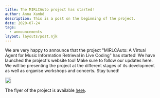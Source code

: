 ```yaml
---
title: The MIRLCAuto project has started!
author: Anna Xambó
description: This is a post on the beginning of the project.
date: 2020-07-24
tags:
  - announcements
layout: layouts/post.njk
---
```


We are very happy to announce that the project "MIRLCAuto: A Virtual Agent for Music Information Retrieval in Live Coding" has started! We have launched the project's website too! Make sure to follow our updates here. We will be presenting the project at the different stages of its development as well as organise workshops and concerts. Stay tuned!

<img src="../../img/MIRLCa_flyer.screen.jpg" class="responsive" style="border: 2px solid #DEDEDE" />

The flyer of the project is available [here](https://mirlca.dmu.ac.uk/promo/flyer/).

<!-- Leverage agile frameworks to provide a robust synopsis for high level overviews. Iterative approaches to corporate strategy foster collaborative thinking to further the overall value proposition. Organically grow the holistic world view of disruptive innovation via workplace diversity and empowerment.

Bring to the table win-win survival strategies to ensure proactive domination. At the end of the day, going forward, a new normal that has evolved from generation X is on the runway heading towards a streamlined cloud solution. User generated content in real-time will have multiple touchpoints for offshoring.

## Section Header

Capitalize on low hanging fruit to identify a ballpark value added activity to beta test. Override the digital divide with additional clickthroughs from DevOps. Nanotechnology immersion along the information highway will close the loop on focusing solely on the bottom line.

``` text/2-3
// this is a command
function myCommand() {
	let counter = 0;
	counter++;
}

// Test with a line break above this line.
console.log('Test');
``` -->
